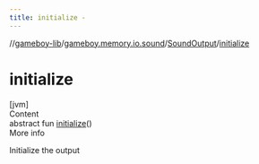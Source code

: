 ```yaml
---
title: initialize -
---
```

//[gameboy-lib](../../index.md)/[gameboy.memory.io.sound](../index.md)/[SoundOutput](index.md)/[initialize](initialize.md)



# initialize  
[jvm]  
Content  
abstract fun [initialize](initialize.md)()  
More info  


Initialize the output

  



